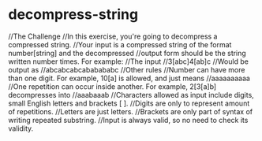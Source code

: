 # decompress-string
//The Challenge
//In this exercise, you're going to decompress a compressed string.
//Your input is a compressed string of the format number[string] and the decompressed
//output form should be the string written number times. For example:
//The input
//3[abc]4[ab]c
//Would be output as
//abcabcabcababababc
//Other rules
//Number can have more than one digit. For example, 10[a] is allowed, and just means
//aaaaaaaaaa
//One repetition can occur inside another. For example, 2[3[a]b] decompresses into
//aaabaaab
//Characters allowed as input include digits, small English letters and brackets [ ].
//Digits are only to represent amount of repetitions.
//Letters are just letters.
//Brackets are only part of syntax of writing repeated substring.
//Input is always valid, so no need to check its validity.

